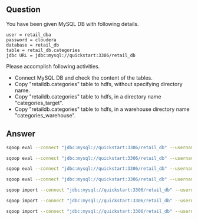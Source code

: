 ## Question
You have been given MySQL DB with following details.
```text
user = retail_dba
password = cloudera
database = retail_db
table = retail_db.categories
jdbc URL = jdbc:mysql://quickstart:3306/retail_db
```
Please accomplish following activities.
- Connect MySQL DB and check the content of the tables.
- Copy "retaildb.categories" table to hdfs, without specifying directory name.
- Copy "retaildb.categories" table to hdfs, in a directory name "categories_target".
- Copy "retaildb.categories" table to hdfs, in a warehouse directory name "categories_warehouse".

## Answer

```bash
sqoop eval --connect "jdbc:mysql://quickstart:3306/retail_db" --username "retail_dba" --password "cloudera"  -e "show tables;
```
```bash
sqoop eval --connect "jdbc:mysql://quickstart:3306/retail_db" --username "retail_dba" --password "cloudera"  -e "select * from categories limit 1"
```
```bash
sqoop eval --connect "jdbc:mysql://quickstart:3306/retail_db" --username "retail_dba" --password "cloudera"  -e "show tables;
```
```bash
sqoop eval --connect "jdbc:mysql://quickstart:3306/retail_db" --username "retail_dba" --password "cloudera"  -e "show tables;"
```
```bash
sqoop import --connect "jdbc:mysql://quickstart:3306/retail_db" --username "retail_dba" --password "cloudera" --table categories
```
```bash
sqoop import --connect "jdbc:mysql://quickstart:3306/retail_db" --username "retail_dba" --password "cloudera" --table categories --target-dir categories_target
```
```bash
sqoop import --connect "jdbc:mysql://quickstart:3306/retail_db" --username "retail_dba" --password "cloudera" --table categories --warehouse-dir categories_warehouse
```
